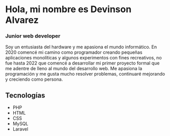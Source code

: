 # Hola, mi nombre es Devinson Alvarez

### Junior web developer

Soy un entusiasta del hardware y me apasiona el mundo informático. En 2020 comencé mi camino como programador creando pequeñas aplicaciones monolíticas y algunos experimentos con fines recreativos, no fue hasta 2022 que comencé a desarrollar mi primer proyecto formal que me adentre de lleno al mundo del desarrollo web. Me apasiona la programación y me gusta mucho resolver problemas, continuaré mejorando y creciendo como persona.

## Tecnologías

* PHP
* HTML
* CSS
* MySQL
* Laravel
